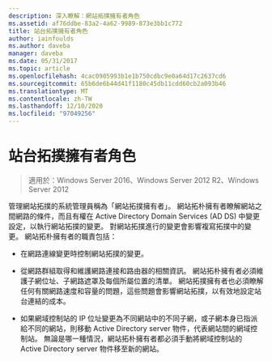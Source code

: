 ```yaml
---
description: 深入瞭解：網站拓撲擁有者角色
ms.assetid: af76ddbe-83a2-4a62-9989-873e3bb1c772
title: 站台拓撲擁有者角色
author: iainfoulds
ms.author: daveba
manager: daveba
ms.date: 05/31/2017
ms.topic: article
ms.openlocfilehash: 4cac0905993b1e1b750cdbc9e0a64d17c2637cd6
ms.sourcegitcommit: 65b6de6b44d41f1180c45db11cdd60cb2a093b46
ms.translationtype: MT
ms.contentlocale: zh-TW
ms.lasthandoff: 12/10/2020
ms.locfileid: "97049256"
---
```

# <a name="site-topology-owner-role"></a>站台拓撲擁有者角色

>適用於：Windows Server 2016、Windows Server 2012 R2、Windows Server 2012

管理網站拓撲的系統管理員稱為「網站拓撲擁有者」。 網站拓朴擁有者瞭解網站之間網路的條件，而且有權在 Active Directory Domain Services (AD DS) 中變更設定，以執行網站拓撲的變更。 對網站拓撲進行的變更會影響複寫拓撲中的變更。 網站拓朴擁有者的職責包括：

-   在網路連線變更時控制網站拓撲的變更。

-   從網路群組取得和維護網路連接和路由器的相關資訊。 網站拓朴擁有者必須維護子網位址、子網路遮罩及每個所屬位置的清單。 網站拓撲擁有者也必須瞭解任何有關網路速度和容量的問題，這些問題會影響網站拓撲，以有效地設定站台連結的成本。

-   如果網域控制站的 IP 位址變更為不同網站中的不同子網，或子網本身已指派給不同的網站，則移動 Active Directory server 物件，代表網站間的網域控制站。 無論是哪一種情況，網站拓朴擁有者都必須手動將網域控制站的 Active Directory server 物件移至新的網站。



